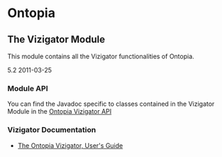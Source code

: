 Ontopia
=======

The Vizigator Module
--------------------

<p class="introduction">
This module contains all the Vizigator functionalities of Ontopia.
</p>

<span class="version">5.2 2011-03-25</p>

### Module API ###

You can find the Javadoc specific to classes contained in the Vizigator Module in the [Ontopia
Vizigator API](apidocs/index.html)

### Vizigator Documentation ###

*  [The Ontopia Vizigator, User's Guide](vizigator/userguide.html)
